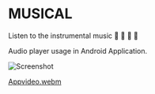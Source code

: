 # MUSICAL

Listen to the instrumental music 🎵 🎵 🎼 🎼

Audio player usage in Android Application.

![Screenshot](https://github.com/Padmaja7664/MediaPlayer/assets/96992366/d2a3b652-a4ea-45ef-8302-875377045809)

[Appvideo.webm](https://github.com/Padmaja7664/MediaPlayer/assets/96992366/46c7050c-adc9-4094-9f6c-731355bfc9ff)
